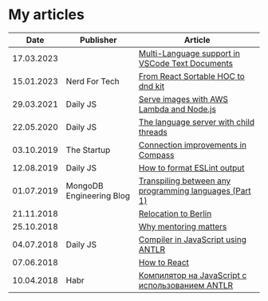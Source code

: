 # My articles

| Date | Publisher | Article |
| ----- | ---- | ---------- |
| 17.03.2023 || [Multi-Language support in VSCode Text Documents](https://alena-khineika.medium.com/multi-language-support-in-vscode-text-documents-3d4f9cbeab1d) |
| 15.01.2023 | Nerd For Tech | [From React Sortable HOC to dnd kit](https://alena-khineika.medium.com/from-react-sortable-hoc-to-dnd-kit-c17122dc67ba) |
| 29.03.2021 | Daily JS | [Serve images with AWS Lambda and Node.js](https://medium.com/dailyjs/serve-images-with-aws-lambda-ffd01abae845) |
| 22.05.2020 | Daily JS | [The language server with child threads](https://medium.com/dailyjs/the-language-server-with-child-threads-38ae915f4910) |
| 03.10.2019 | The Startup | [Connection improvements in Compass](https://medium.com/swlh/connection-improvements-in-compass-45b284e03e07) |
| 12.08.2019 | Daily JS | [How to format ESLint output](https://medium.com/dailyjs/how-to-format-eslint-output-cfaef4262204) |
| 01.07.2019 | MongoDB Engineering Blog | [Transpiling between any programming languages (Part 1)](https://engineering.mongodb.com/post/transpiling-between-any-programming-languages-part-1) |
| 21.11.2018 || [Relocation to Berlin](https://medium.com/@alena_khineika/relocation-to-berlin-fe81ee6e185d) |
| 25.10.2018 || [Why mentoring matters](https://medium.com/@alena_khineika/why-mentoring-matters-fe384ea27800) |
| 04.07.2018 | Daily JS | [Compiler in JavaScript using ANTLR ](https://medium.com/dailyjs/compiler-in-javascript-using-antlr-9ec53fd2780f) |
| 07.06.2018 || [How to React](https://medium.com/@alena_khineika/how-to-react-984dbfb829fc) |
| 10.04.2018 |Habr| [Компилятор на JavaScript с использованием ANTLR](https://habr.com/post/351906/) |